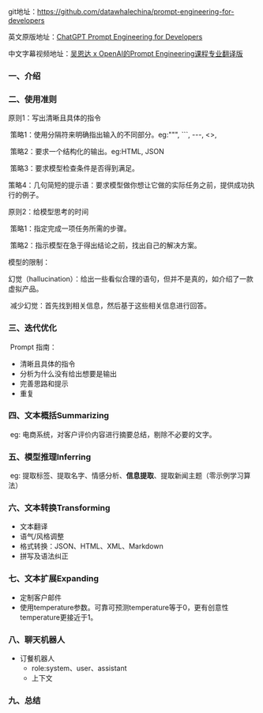 git地址：https://github.com/datawhalechina/prompt-engineering-for-developers

英文原版地址：[ChatGPT Prompt Engineering for Developers](https://learn.deeplearning.ai/)

中文字幕视频地址：[吴恩达 x OpenAI的Prompt Engineering课程专业翻译版](https://www.bilibili.com/video/BV1Bo4y1A7FU/?share_source=copy_web)

### 一、介绍

### 二、使用准则

原则1：写出清晰且具体的指令

​	策略1：使用分隔符来明确指出输入的不同部分。eg:""", ```, ---, <>, <tag></tag>

​	策略2：要求一个结构化的输出。eg:HTML, JSON

​	策略3：要求模型检查条件是否得到满足。

​	策略4：几句简短的提示语：要求模型做你想让它做的实际任务之前，提供成功执行的例子。

原则2：给模型思考的时间

​	策略1：指定完成一项任务所需的步骤。

​	策略2：指示模型在急于得出结论之前，找出自己的解决方案。



模型的限制：

​	幻觉（hallucination）：给出一些看似合理的语句，但并不是真的，如介绍了一款虚拟产品。

​	减少幻觉：首先找到相关信息，然后基于这些相关信息进行回答。

### 三、迭代优化

​	Prompt 指南：

- 清晰且具体的指令
- 分析为什么没有给出想要是输出
- 完善思路和提示
- 重复

### 四、文本概括Summarizing

​	eg: 电商系统，对客户评价内容进行摘要总结，剔除不必要的文字。

### 五、模型推理Inferring

​	eg:  提取标签、提取名字、情感分析、**信息提取**、提取新闻主题（零示例学习算法）

### 六、文本转换Transforming

- 文本翻译
- 语气/风格调整
- 格式转换：JSON、HTML、XML、Markdown
- 拼写及语法纠正

### 七、文本扩展Expanding

- 定制客户邮件
- 使用temperature参数。可靠可预测temperature等于0，更有创意性temperature更接近于1。

### 八、聊天机器人

- 订餐机器人
  - role:system、user、assistant
  - 上下文

### 九、总结

